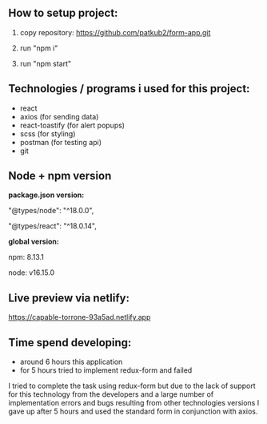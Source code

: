 ## How to setup project:

1. copy repository: https://github.com/patkub2/form-app.git

2. run "npm i"

3. run "npm start"

## Technologies / programs i used for this project:

- react
- axios (for sending data)
- react-toastify (for alert popups)
- scss (for styling)
- postman (for testing api)
- git

## Node + npm version

**package.json version:**

"@types/node": "^18.0.0",

"@types/react": "^18.0.14",

**global version:**

npm: 8.13.1

node: v16.15.0

## Live preview via netlify:

https://capable-torrone-93a5ad.netlify.app

## Time spend developing:

- around 6 hours this application
- for 5 hours tried to implement redux-form and failed

I tried to complete the task using redux-form but due to the lack of support for this technology from the developers and a large number of implementation errors and bugs resulting from other technologies versions I gave up after 5 hours and used the standard form in conjunction with axios.
